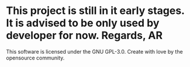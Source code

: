 # This project is still in it early stages. It is advised to be only used by developer for now. Regards, AR

This software is licensed under the GNU GPL-3.0.
Create with love by the opensource community.

 
